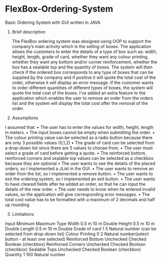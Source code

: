 FlexBox-Ordering-System
=======================

Basic Ordering System with GUI written in JAVA

1.  Brief description

	The FlexBox ordering system was designed using OOP to support the company’s main activity which is the selling of boxes. The application allows the customers to enter the details of a type of box such as: width, height, length, grade of card, whether they want any colour printing, whether they want any bottom and/or corner reinforcement, whether the box has a sealable top and the quantity of boxes. The system will then check if the ordered box corresponds to any type of boxes that can be supplied by the company and if positive it will quote the total cost of the order, otherwise it will display an error message. If the customer wants to order different quantities of different types of boxes, the system will quote the total cost of the boxes. I’ve added an extra feature to the application which enables the user to remove an order from the orders list and the system will display the total cost after the removal of the order.

2.	Assumptions

I assumed that:
•	The user has to enter the values for width, height, length in meters.
•	The input boxes cannot be empty when submitting the order.
•	The colour printing value can be selected as a radio button because there are only 3 possible values (0,1,2)
•	The grade of card can be selected from a drop-down list since there are 5 values to choose from.
•	The user must select a grade of card before getting a quote.
•	The reinforced bottom, reinforced corners and sealable top values can be selected as a checkbox because they are optional
•	The user wants to see the details of the placed orders, so I implemented a JList in the GUI.
•	The user wants to remove an order from the list, so I implemented a remove button.
•	The user wants to exit the ordering system, so I implemented an exit button.
•	The user wants to have cleared fields after he added an order, so that he can input the details of the new order.
•	The user needs to know when he entered invalid values, so the application will give corresponding error messages. 
•	The total cost value has to be formatted with a maximum of 2 decimals and half up rounding.

3.	Limitations

Input	Minimum	Maximum	Type
Width	0.5 m	10 m	Double
Height	0.5 m	10 m	Double
Length	0.5 m	10 m	Double
Grade of card	1	5	Natural number (can be selected from drop-down list)
Colour Printing	0	2	Natural number(select button - at least one selected)
Reinforced Bottom	Unchecked	Checked	Boolean (checkbox)
Reinforced Corners	Unchecked	Checked	Boolean (checkbox)
Sealable Tops	Unchecked	Checked	Boolean (checkbox)
Quantity	1	100	Natural number
